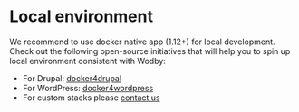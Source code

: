 # Local environment

We recommend to use docker native app (1.12+) for local development. Check out the following open-source initiatives that will help you to spin up local environment consistent with Wodby:

* For Drupal: <a href="https://github.com/wodby/docker4drupal" target="_blank">docker4drupal</a>
* For WordPress: <a href="https://github.com/wodby/docker4wordpress" target="_blank">docker4wordpress</a>
* For custom stacks please [contact us](../troubleshooting/README.md)
